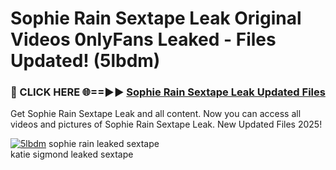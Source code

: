 # Sophie Rain Sextape Leak Original Videos 0nlyFans Leaked - Files Updated! (5lbdm)

<h3>🔴 CLICK HERE 🌐==►► <a href="https://tinyurl.com/x26r9saj" rel="nofollow">Sophie Rain Sextape Leak Updated Files</a></h3>

Get Sophie Rain Sextape Leak and all content. Now you can access all videos and pictures of Sophie Rain Sextape Leak. New Updated Files 2025!

[![5lbdm](https://i.imgur.com/LkgZPqh.gif)](https://tinyurl.com/x26r9saj)
sophie rain leaked sextape<br>
katie sigmond leaked sextape